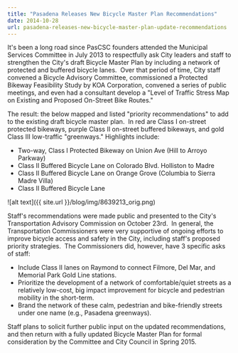 ```yaml
---
title: "Pasadena Releases New Bicycle Master Plan Recommendations"
date: 2014-10-28
url: pasadena-releases-new-bicycle-master-plan-update-recommendations
---
```


It's been a long road since PasCSC founders attended the Municipal Services Committee in July 2013 to respectfully ask City leaders and staff to strengthen the City's draft Bicycle Master Plan by including a network of protected and buffered bicycle lanes.  Over that period of time, City staff convened a Bicycle Advisory Committee, commissioned a Protected Bikeway Feasibility Study by KOA Corporation, convened a series of public meetings, and even had a consultant develop a "Level of Traffic Stress Map on Existing and Proposed On-Street Bike Routes."

The result: the below mapped and listed "priority recommendations" to add to the existing draft bicycle master plan.  In red are Class I on-street protected bikeways, purple Class II on-street buffered bikeways, and gold Class III low-traffic "greenways." Highlights include:

+ Two-way, Class I Protected Bikeway on Union Ave (Hill to Arroyo Parkway)
+ Class II Buffered Bicycle Lane on Colorado Blvd. Holliston to Madre
+ Class II Buffered Bicycle Lane on Orange Grove (Columbia to Sierra Madre Villa)
+ Class II Buffered Bicycle Lane

![alt text]({{ site.url }}/blog/img/8639213_orig.png)

Staff's recommendations were made public and presented to the City's Transportation Advisory Commission on October 23rd.  In general, the Transportation Commissioners were very supportive of ongoing efforts to improve bicycle access and safety in the City, including staff's proposed priority strategies.  The Commissioners did, however, have 3 specific asks of staff:

+ Include Class II lanes on Raymond to connect Filmore, Del Mar, and Memorial Park Gold Line stations.
+ Prioritize the development of a network of comfortable/quiet streets as a relatively low-cost, big impact improvement for bicycle and pedestrian mobility in the short-term.
+ Brand the network of these calm, pedestrian and bike-friendly streets under one name (e.g., Pasadena greenways).

Staff plans to solicit further public input on the updated recommendations, and then return with a fully updated Bicycle Master Plan for formal consideration by the Committee and City Council in Spring 2015.